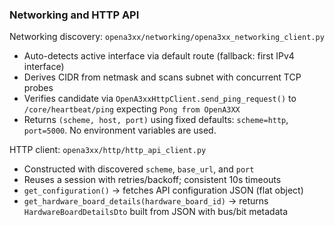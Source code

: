 ### Networking and HTTP API

Networking discovery: `opena3xx/networking/opena3xx_networking_client.py`

- Auto-detects active interface via default route (fallback: first IPv4 interface)
- Derives CIDR from netmask and scans subnet with concurrent TCP probes
- Verifies candidate via `OpenA3xxHttpClient.send_ping_request()` to `/core/heartbeat/ping` expecting `Pong from OpenA3XX`
- Returns `(scheme, host, port)` using fixed defaults: `scheme=http`, `port=5000`. No environment variables are used.

HTTP client: `opena3xx/http/http_api_client.py`

- Constructed with discovered `scheme`, `base_url`, and `port`
- Reuses a session with retries/backoff; consistent 10s timeouts
- `get_configuration()` → fetches API configuration JSON (flat object)
- `get_hardware_board_details(hardware_board_id)` → returns `HardwareBoardDetailsDto` built from JSON with bus/bit metadata



